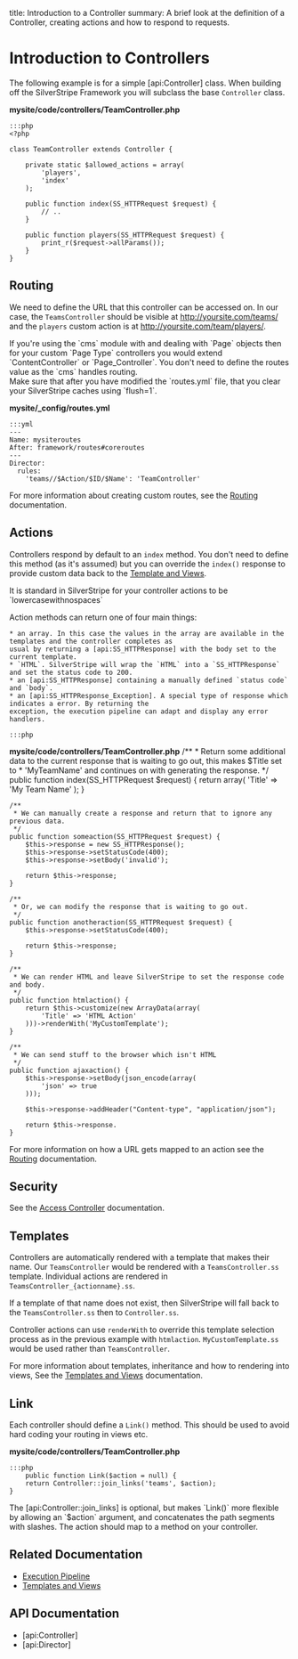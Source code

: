 title: Introduction to a Controller
summary: A brief look at the definition of a Controller, creating actions and how to respond to requests.

# Introduction to Controllers

The following example is for a simple [api:Controller] class. When building off the SilverStripe Framework you will
subclass the base `Controller` class.

**mysite/code/controllers/TeamController.php**

	:::php
	<?php
	
	class TeamController extends Controller {
			
		private static $allowed_actions = array(
			'players',
			'index'
		);
		
		public function index(SS_HTTPRequest $request) {
			// ..
		}

		public function players(SS_HTTPRequest $request) {
			print_r($request->allParams());
		}
	}

## Routing

We need to define the URL that this controller can be accessed on. In our case, the `TeamsController` should be visible 
at http://yoursite.com/teams/ and the `players` custom action is at http://yoursite.com/team/players/.

<div class="info" markdown="1">
If you're using the `cms` module with and dealing with `Page` objects then for your custom `Page Type` controllers you 
would extend `ContentController` or `Page_Controller`. You don't need to define the routes value as the `cms` handles 
routing.
</div>

<div class="alert" markdown="1">
Make sure that after you have modified the `routes.yml` file, that you clear your SilverStripe caches using `flush=1`.
</div>

**mysite/_config/routes.yml**

	:::yml
	---
	Name: mysiteroutes
	After: framework/routes#coreroutes
	---
	Director:
	  rules:
	    'teams//$Action/$ID/$Name': 'TeamController'


For more information about creating custom routes, see the [Routing](routing) documentation.

## Actions

Controllers respond by default to an `index` method. You don't need to define this method (as it's assumed) but you
can override the `index()` response to provide custom data back to the [Template and Views](../templates). 

<div class="notice" markdown="1">
It is standard in SilverStripe for your controller actions to be `lowercasewithnospaces`
</div>

Action methods can return one of four main things:

	* an array. In this case the values in the array are available in the templates and the controller completes as 
	usual by returning a [api:SS_HTTPResponse] with the body set to the current template.
	* `HTML`. SilverStripe will wrap the `HTML` into a `SS_HTTPResponse` and set the status code to 200.
	* an [api:SS_HTTPResponse] containing a manually defined `status code` and `body`.
	* an [api:SS_HTTPResponse_Exception]. A special type of response which indicates a error. By returning the 
	exception, the execution pipeline can adapt and display any error handlers.

	:::php

**mysite/code/controllers/TeamController.php**
	/**
	 * Return some additional data to the current response that is waiting to go out, this makes $Title set to 
	 * 'MyTeamName' and continues on with generating the response.
	 */
	public function index(SS_HTTPRequest $request) {
		return array(
			'Title' => 'My Team Name'
		);
	}

	/**
	 * We can manually create a response and return that to ignore any previous data.
	 */
	public function someaction(SS_HTTPRequest $request) {
		$this->response = new SS_HTTPResponse();
		$this->response->setStatusCode(400);
		$this->response->setBody('invalid');

		return $this->response;
	}

	/**
	 * Or, we can modify the response that is waiting to go out.
	 */
	public function anotheraction(SS_HTTPRequest $request) {
		$this->response->setStatusCode(400);

		return $this->response;
	}

	/**
	 * We can render HTML and leave SilverStripe to set the response code and body.
	 */
	public function htmlaction() {
		return $this->customize(new ArrayData(array(
			'Title' => 'HTML Action'
		)))->renderWith('MyCustomTemplate');
	}

	/**
	 * We can send stuff to the browser which isn't HTML
	 */
	public function ajaxaction() {
		$this->response->setBody(json_encode(array(
			'json' => true
		)));

		$this->response->addHeader("Content-type", "application/json");

		return $this->response.
	}

For more information on how a URL gets mapped to an action see the [Routing](routing) documentation.

## Security

See the [Access Controller](access_control) documentation.

## Templates

Controllers are automatically rendered with a template that makes their name. Our `TeamsController` would be rendered
with a `TeamsController.ss` template. Individual actions are rendered in `TeamsController_{actionname}.ss`. 

If a template of that name does not exist, then SilverStripe will fall back to the `TeamsController.ss` then to 
`Controller.ss`.

Controller actions can use `renderWith` to override this template selection process as in the previous example with 
`htmlaction`. `MyCustomTemplate.ss` would be used rather than `TeamsController`.

For more information about templates, inheritance and how to rendering into views, See the 
[Templates and Views](templates) documentation.

## Link

Each controller should define a `Link()` method. This should be used to avoid hard coding your routing in views etc.

**mysite/code/controllers/TeamController.php**

	:::php
    	public function Link($action = null) {
		return Controller::join_links('teams', $action);
	}

<div class="info" markdown="1">
The [api:Controller::join_links] is optional, but makes `Link()` more flexible by allowing an `$action` argument, and concatenates the path segments with slashes. The action should map to a method on your controller.
</div>

## Related Documentation

* [Execution Pipeline](../execution_pipeline)
* [Templates and Views](../templates)

## API Documentation

* [api:Controller]
* [api:Director]

